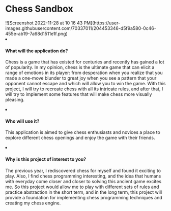 <h1>Chess Sandbox</h1>
!![Screenshot 2022-11-28 at 10 16 43 PM](https://user-images.githubusercontent.com/70337011/204453346-d5f9a580-0c46-455e-ab19-7a68d1511e1f.png)
<li><h4>What will the application do?</h4>
<p>Chess is a game that has existed for centuries and recently has gained a lot of popularity. In my opinion, chess is the ultimate game that can elicit a range of emotions in its player: from desperation when you realize that you made a one-move blunder to great joy when you see a pattern that your opponent cannot escape and which will allow you to win the game. With this project, I will try to recreate chess with all its intricate rules, and after that, I will try to implement some features that will make chess more visually pleasing.</p></li>
<li><h4>Who will use it? </h4>
<p>This application is aimed to give chess enthusiasts and novices a place to explore different chess openings and enjoy the game with their friends.</p></li>
<li><h4>Why is this project of interest to you? </h4>
<p>The previous year, I rediscovered chess for myself and found it exciting to play. Also, I find chess programming interesting, and the idea that humans with everyday come closer and closer to solving this ancient game excites me. So this project would allow me to play with different sets of rules and practice abstraction in the short term, and in the long term, this project will provide a foundation for implementing chess programming techniques and creating my chess engine.</p></li>
</ol>
